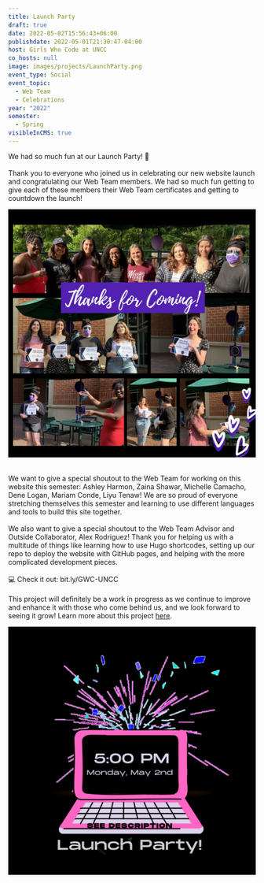 ```yaml
---
title: Launch Party
draft: true
date: 2022-05-02T15:56:43+06:00
publishdate: 2022-05-01T21:30:47-04:00
host: Girls Who Code at UNCC
co_hosts: null
image: images/projects/LaunchParty.png
event_type: Social
event_topic:
  - Web Team
  - Celebrations
year: "2022"
semester:
  - Spring
visibleInCMS: true
---
```

We had so much fun at our Launch Party! 🎉\
\
Thank you to everyone who joined us in celebrating our new website launch and congratulating our Web Team members. We had so much fun getting to give each of these members their Web Team certificates and getting to countdown the launch!

![Launch Party Photo Compilation with Web Team members getting their certificates.](images/launchpartyrecap.jpeg "Launch Party Recap")

\
We want to give a special shoutout to the Web Team for working on this website this semester: Ashley Harmon, Zaina Shawar, Michelle Camacho, Dene Logan, Mariam Conde, Liyu Tenaw! We are so proud of everyone stretching themselves this semester and learning to use different languages and tools to build this site together.\
\
We also want to give a special shoutout to the Web Team Advisor and Outside Collaborator, Alex Rodriguez! Thank you for helping us with a multitude of things like learning how to use Hugo shortcodes, setting up our repo to deploy the website with GitHub pages, and helping with the more complicated development pieces. \
\
💻 Check it out: bit.ly/GWC-UNCC\
\
This project will definitely be a work in progress as we continue to improve and enhance it with those who come behind us, and we look forward to seeing it grow! Learn more about this project [here](https://gwc-uncc.github.io/Girls-Who-Code-at-UNCC/portfolio/gwc-website-project-2022/).

![Launch Party](../../images/projects/LaunchParty.png)